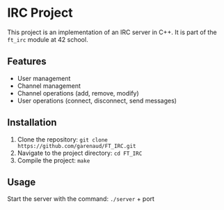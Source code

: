 # IRC Project
This project is an implementation of an IRC server in C++. It is part of the `ft_irc` module at 42 school.

## Features
- User management
- Channel management
- Channel operations (add, remove, modify)
- User operations (connect, disconnect, send messages)

## Installation
1. Clone the repository: `git clone https://github.com/garenaud/FT_IRC.git`
2. Navigate to the project directory: `cd FT_IRC`
3. Compile the project: `make`

## Usage
Start the server with the command: `./server` + port
